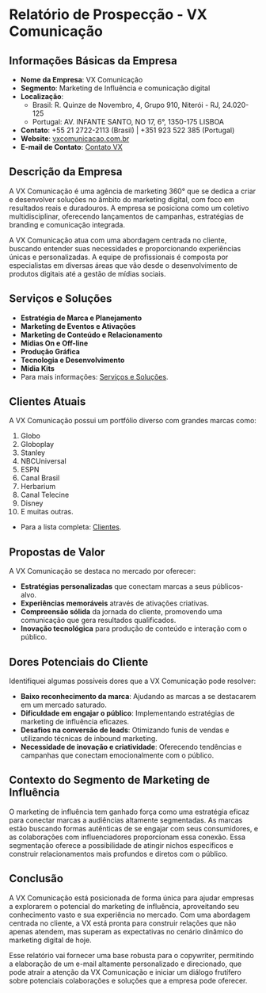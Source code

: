 # Relatório de Prospecção - VX Comunicação

## Informações Básicas da Empresa
- **Nome da Empresa**: VX Comunicação
- **Segmento**: Marketing de Influência e comunicação digital
- **Localização**: 
  - Brasil: R. Quinze de Novembro, 4, Grupo 910, Niterói - RJ, 24.020-125
  - Portugal: AV. INFANTE SANTO, NO 17, 6°, 1350-175 LISBOA
- **Contato**: +55 21 2722-2113 (Brasil) | +351 923 522 385 (Portugal)
- **Website**: [vxcomunicacao.com.br](https://vxcomunicacao.com.br)
- **E-mail de Contato**: [Contato VX](https://vxcomunicacao.com.br/contato/)

## Descrição da Empresa
A VX Comunicação é uma agência de marketing 360° que se dedica a criar e desenvolver soluções no âmbito do marketing digital, com foco em resultados reais e duradouros. A empresa se posiciona como um coletivo multidisciplinar, oferecendo lançamentos de campanhas, estratégias de branding e comunicação integrada.

A VX Comunicação atua com uma abordagem centrada no cliente, buscando entender suas necessidades e proporcionando experiências únicas e personalizadas. A equipe de profissionais é composta por especialistas em diversas áreas que vão desde o desenvolvimento de produtos digitais até a gestão de mídias sociais.

## Serviços e Soluções
- **Estratégia de Marca e Planejamento**
- **Marketing de Eventos e Ativações**
- **Marketing de Conteúdo e Relacionamento**
- **Mídias On e Off-line**
- **Produção Gráfica**
- **Tecnologia e Desenvolvimento**
- **Mídia Kits**
- Para mais informações: [Serviços e Soluções](https://vxcomunicacao.com.br/servicos-e-solucoes).

## Clientes Atuais
A VX Comunicação possui um portfólio diverso com grandes marcas como:
1. Globo
2. Globoplay
3. Stanley
4. NBCUniversal
5. ESPN
6. Canal Brasil
7. Herbarium
8. Canal Telecine
9. Disney
10. E muitas outras.
- Para a lista completa: [Clientes](https://vxcomunicacao.com.br/clientes).

## Propostas de Valor
A VX Comunicação se destaca no mercado por oferecer:
- **Estratégias personalizadas** que conectam marcas a seus públicos-alvo.
- **Experiências memoráveis** através de ativações criativas.
- **Compreensão sólida** da jornada do cliente, promovendo uma comunicação que gera resultados qualificados.
- **Inovação tecnológica** para produção de conteúdo e interação com o público.

## Dores Potenciais do Cliente
Identifiquei algumas possíveis dores que a VX Comunicação pode resolver:
- **Baixo reconhecimento da marca**: Ajudando as marcas a se destacarem em um mercado saturado.
- **Dificuldade em engajar o público**: Implementando estratégias de marketing de influência eficazes.
- **Desafios na conversão de leads**: Otimizando funis de vendas e utilizando técnicas de inbound marketing.
- **Necessidade de inovação e criatividade**: Oferecendo tendências e campanhas que conectam emocionalmente com o público.

## Contexto do Segmento de Marketing de Influência
O marketing de influência tem ganhado força como uma estratégia eficaz para conectar marcas a audiências altamente segmentadas. As marcas estão buscando formas autênticas de se engajar com seus consumidores, e as colaborações com influenciadores proporcionam essa conexão. Essa segmentação oferece a possibilidade de atingir nichos específicos e construir relacionamentos mais profundos e diretos com o público.

## Conclusão
A VX Comunicação está posicionada de forma única para ajudar empresas a explorarem o potencial do marketing de influência, aproveitando seu conhecimento vasto e sua experiência no mercado. Com uma abordagem centrada no cliente, a VX está pronta para construir relações que não apenas atendem, mas superam as expectativas no cenário dinâmico do marketing digital de hoje.

Esse relatório vai fornecer uma base robusta para o copywriter, permitindo a elaboração de um e-mail altamente personalizado e direcionado, que pode atrair a atenção da VX Comunicação e iniciar um diálogo frutífero sobre potenciais colaborações e soluções que a empresa pode oferecer.